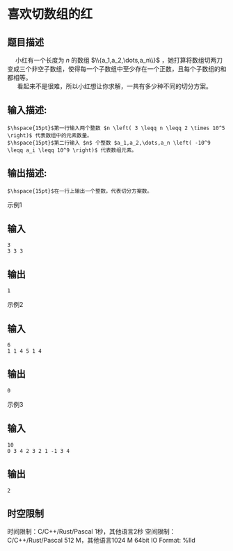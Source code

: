# 喜欢切数组的红

## 题目描述

$\hspace{15pt}$小红有一个长度为 $n$ 的数组 $\\{a_1,a_2,\dots,a_n\\}$ ，她打算将数组切两刀变成三个非空子数组，使得每一个子数组中至少存在一个正数，且每个子数组的和都相等。  
$\hspace{15pt}$ 看起来不是很难，所以小红想让你求解，一共有多少种不同的切分方案。

## 输入描述:
    
    
    $\hspace{15pt}$第一行输入两个整数 $n \left( 3 \leqq n \leqq 2 \times 10^5 \right)$ 代表数组中的元素数量。  
    $\hspace{15pt}$第二行输入 $n$ 个整数 $a_1,a_2,\dots,a_n \left( -10^9 \leqq a_i \leqq 10^9 \right)$ 代表数组元素。

## 输出描述:
    
    
    $\hspace{15pt}$在一行上输出一个整数，代表切分方案数。

示例1 

## 输入
    
    
    3
    3 3 3

## 输出
    
    
    1

示例2 

## 输入
    
    
    6
    1 1 4 5 1 4

## 输出
    
    
    0

示例3 

## 输入
    
    
    10
    0 3 4 2 3 2 1 -1 3 4

## 输出
    
    
    2


## 时空限制

时间限制：C/C++/Rust/Pascal 1秒，其他语言2秒
空间限制：C/C++/Rust/Pascal 512 M，其他语言1024 M
64bit IO Format: %lld